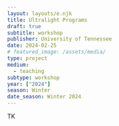 ```yaml
---
layout: layouts/e.njk
title: Ultralight Programs
draft: true
subtitle: workshop
publisher: University of Tennessee
date: 2024-02-25
# featured_image: /assets/media/
type: project
medium:
  - teaching
subtype: workshop
year: ["2024"]
season: Winter
date_season: Winter 2024
---
```


TK
